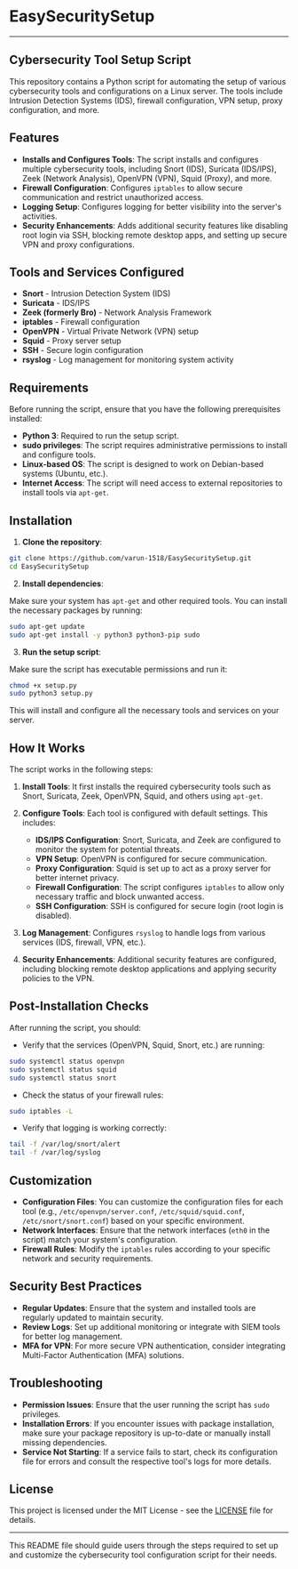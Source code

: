 
# EasySecuritySetup
---

## Cybersecurity Tool Setup Script

This repository contains a Python script for automating the setup of various cybersecurity tools and configurations on a Linux server. The tools include Intrusion Detection Systems (IDS), firewall configuration, VPN setup, proxy configuration, and more.

## Features
- **Installs and Configures Tools**: The script installs and configures multiple cybersecurity tools, including Snort (IDS), Suricata (IDS/IPS), Zeek (Network Analysis), OpenVPN (VPN), Squid (Proxy), and more.
- **Firewall Configuration**: Configures `iptables` to allow secure communication and restrict unauthorized access.
- **Logging Setup**: Configures logging for better visibility into the server's activities.
- **Security Enhancements**: Adds additional security features like disabling root login via SSH, blocking remote desktop apps, and setting up secure VPN and proxy configurations.

## Tools and Services Configured
- **Snort** - Intrusion Detection System (IDS)
- **Suricata** - IDS/IPS
- **Zeek (formerly Bro)** - Network Analysis Framework
- **iptables** - Firewall configuration
- **OpenVPN** - Virtual Private Network (VPN) setup
- **Squid** - Proxy server setup
- **SSH** - Secure login configuration
- **rsyslog** - Log management for monitoring system activity

## Requirements
Before running the script, ensure that you have the following prerequisites installed:
- **Python 3**: Required to run the setup script.
- **sudo privileges**: The script requires administrative permissions to install and configure tools.
- **Linux-based OS**: The script is designed to work on Debian-based systems (Ubuntu, etc.).
- **Internet Access**: The script will need access to external repositories to install tools via `apt-get`.

## Installation

1. **Clone the repository**:

```bash
git clone https://github.com/varun-1518/EasySecuritySetup.git
cd EasySecuritySetup
```

2. **Install dependencies**:

Make sure your system has `apt-get` and other required tools. You can install the necessary packages by running:

```bash
sudo apt-get update
sudo apt-get install -y python3 python3-pip sudo
```

3. **Run the setup script**:

Make sure the script has executable permissions and run it:

```bash
chmod +x setup.py
sudo python3 setup.py
```

This will install and configure all the necessary tools and services on your server.

## How It Works

The script works in the following steps:

1. **Install Tools**: It first installs the required cybersecurity tools such as Snort, Suricata, Zeek, OpenVPN, Squid, and others using `apt-get`.
   
2. **Configure Tools**: Each tool is configured with default settings. This includes:
   - **IDS/IPS Configuration**: Snort, Suricata, and Zeek are configured to monitor the system for potential threats.
   - **VPN Setup**: OpenVPN is configured for secure communication.
   - **Proxy Configuration**: Squid is set up to act as a proxy server for better internet privacy.
   - **Firewall Configuration**: The script configures `iptables` to allow only necessary traffic and block unwanted access.
   - **SSH Configuration**: SSH is configured for secure login (root login is disabled).
   
3. **Log Management**: Configures `rsyslog` to handle logs from various services (IDS, firewall, VPN, etc.).

4. **Security Enhancements**: Additional security features are configured, including blocking remote desktop applications and applying security policies to the VPN.

## Post-Installation Checks

After running the script, you should:
- Verify that the services (OpenVPN, Squid, Snort, etc.) are running:

```bash
sudo systemctl status openvpn
sudo systemctl status squid
sudo systemctl status snort
```

- Check the status of your firewall rules:

```bash
sudo iptables -L
```

- Verify that logging is working correctly:

```bash
tail -f /var/log/snort/alert
tail -f /var/log/syslog
```

## Customization

- **Configuration Files**: You can customize the configuration files for each tool (e.g., `/etc/openvpn/server.conf`, `/etc/squid/squid.conf`, `/etc/snort/snort.conf`) based on your specific environment.
- **Network Interfaces**: Ensure that the network interfaces (`eth0` in the script) match your system's configuration.
- **Firewall Rules**: Modify the `iptables` rules according to your specific network and security requirements.

## Security Best Practices
- **Regular Updates**: Ensure that the system and installed tools are regularly updated to maintain security.
- **Review Logs**: Set up additional monitoring or integrate with SIEM tools for better log management.
- **MFA for VPN**: For more secure VPN authentication, consider integrating Multi-Factor Authentication (MFA) solutions.

## Troubleshooting

- **Permission Issues**: Ensure that the user running the script has `sudo` privileges.
- **Installation Errors**: If you encounter issues with package installation, make sure your package repository is up-to-date or manually install missing dependencies.
- **Service Not Starting**: If a service fails to start, check its configuration file for errors and consult the respective tool's logs for more details.

## License

This project is licensed under the MIT License - see the [LICENSE](LICENSE) file for details.

---

This README file should guide users through the steps required to set up and customize the cybersecurity tool configuration script for their needs.
